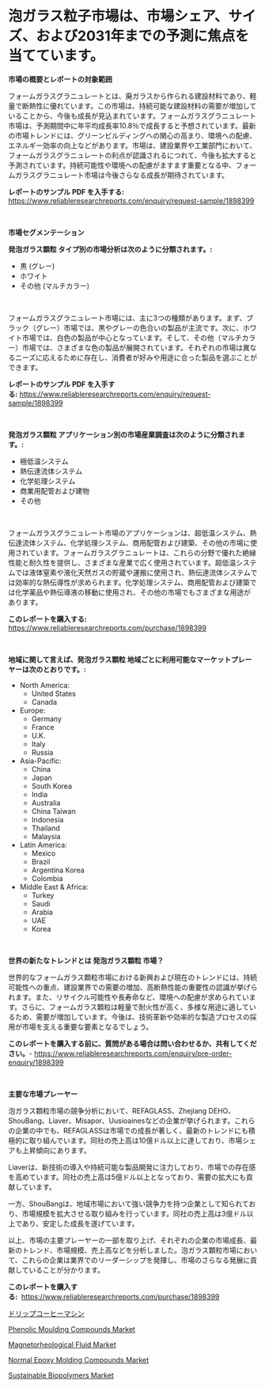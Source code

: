 <p><h1>泡ガラス粒子市場は、市場シェア、サイズ、および2031年までの予測に焦点を当てています。</h1></p><p><strong>市場の概要とレポートの対象範囲</strong></p>
<p><p>フォームガラスグラニュレートとは、廃ガラスから作られる建設材料であり、軽量で断熱性に優れています。この市場は、持続可能な建設材料の需要が増加していることから、今後も成長が見込まれています。フォームガラスグラニュレート市場は、予測期間中に年平均成長率10.8％で成長すると予想されています。最新の市場トレンドには、グリーンビルディングへの関心の高まり、環境への配慮、エネルギー効率の向上などがあります。市場は、建設業界や工業部門において、フォームガラスグラニュレートの利点が認識されるにつれて、今後も拡大すると予測されています。持続可能性や環境への配慮がますます重要となる中、フォームガラスグラニュレート市場は今後さらなる成長が期待されています。</p></p>
<p><strong>レポートのサンプル PDF を入手する:</strong> <a href="https://www.reliableresearchreports.com/enquiry/request-sample/1898399">https://www.reliableresearchreports.com/enquiry/request-sample/1898399</a></p>
<p>&nbsp;</p>
<p><strong>市場セグメンテーション</strong></p>
<p><strong>発泡ガラス顆粒 タイプ別の市場分析は次のように分類されます。:</strong></p>
<p><ul><li>黒 (グレー)</li><li>ホワイト</li><li>その他 (マルチカラー)</li></ul></p>
<p>&nbsp;</p>
<p><p>フォームガラスグラニュレート市場には、主に3つの種類があります。まず、ブラック（グレー）市場では、黒やグレーの色合いの製品が主流です。次に、ホワイト市場では、白色の製品が中心となっています。そして、その他（マルチカラー）市場では、さまざまな色の製品が展開されています。それぞれの市場は異なるニーズに応えるために存在し、消費者が好みや用途に合った製品を選ぶことができます。</p></p>
<p><strong>レポートのサンプル PDF を入手する:</strong>&nbsp;<a href="https://www.reliableresearchreports.com/enquiry/request-sample/1898399">https://www.reliableresearchreports.com/enquiry/request-sample/1898399</a></p>
<p>&nbsp;</p>
<p><strong> 発泡ガラス顆粒 アプリケーション別の市場産業調査は次のように分類されます。:</strong></p>
<p><ul><li>極低温システム</li><li>熱伝達流体システム</li><li>化学処理システム</li><li>商業用配管および建物</li><li>その他</li></ul></p>
<p>&nbsp;</p>
<p><p>フォームガラスグラニュレート市場のアプリケーションは、超低温システム、熱伝達流体システム、化学処理システム、商用配管および建築、その他の市場に使用されています。フォームガラスグラニュレートは、これらの分野で優れた絶縁性能と耐久性を提供し、さまざまな産業で広く使用されています。超低温システムでは液体窒素や液化天然ガスの貯蔵や運搬に使用され、熱伝達流体システムでは効率的な熱伝導性が求められます。化学処理システム、商用配管および建築では化学薬品や熱伝導液の移動に使用され、その他の市場でもさまざまな用途があります。</p></p>
<p><strong>このレポートを購入する:</strong>&nbsp; <a href="https://www.reliableresearchreports.com/purchase/1898399">https://www.reliableresearchreports.com/purchase/1898399</a></p>
<p>&nbsp;</p>
<p><strong>地域に関して言えば、発泡ガラス顆粒 地域ごとに利用可能なマーケットプレーヤーは次のとおりです。:</strong></p>
<p><ul>
    <li>
        North America:
        <ul>
            <li>United States</li>
            <li>Canada</li>
        </ul>
    </li>
    <li>
        Europe:
        <ul>
            <li>Germany</li>
            <li>France</li>
            <li>U.K.</li>
            <li>Italy</li>
            <li>Russia</li>
        </ul>
    </li>
    <li>
        Asia-Pacific:
        <ul>
            <li>China</li>
            <li>Japan</li>
            <li>South Korea</li>
            <li>India</li>
            <li>Australia</li>
            <li>China Taiwan</li>
            <li>Indonesia</li>
            <li>Thailand</li>
            <li>Malaysia</li>
        </ul>
    </li>
    <li>
        Latin America:
        <ul>
            <li>Mexico</li>
            <li>Brazil</li>
            <li>Argentina Korea</li>
            <li>Colombia</li>
        </ul>
    </li>
    <li>
        Middle East & Africa:
        <ul>
            <li>Turkey</li>
            <li>Saudi</li>
            <li>Arabia</li>
            <li>UAE</li>
            <li>Korea</li>
        </ul>
    </li>
    </ul></p>
<p>&nbsp;</p>
<p><strong>世界の新たなトレンドとは 発泡ガラス顆粒 市場？</strong></p>
<p><p>世界的なフォームガラス顆粒市場における新興および現在のトレンドには、持続可能性への重点、建設業界での需要の増加、高断熱性能の重要性の認識が挙げられます。また、リサイクル可能性や長寿命など、環境への配慮が求められています。さらに、フォームガラス顆粒は軽量で耐火性が高く、多様な用途に適しているため、需要が増加しています。今後は、技術革新や効率的な製造プロセスの採用が市場を支える重要な要素となるでしょう。</p></p>
<p><strong>このレポートを購入する前に、質問がある場合は問い合わせるか、共有してください。</strong>- <a href="https://www.reliableresearchreports.com/enquiry/pre-order-enquiry/1898399">https://www.reliableresearchreports.com/enquiry/pre-order-enquiry/1898399</a></p>
<p>&nbsp;</p>
<p><strong>主要な市場プレーヤー</strong></p>
<p><p>泡ガラス顆粒市場の競争分析において、REFAGLASS、Zhejiang DEHO、ShouBang、Liaver、Misapor、Uusioainesなどの企業が挙げられます。これらの企業の中でも、REFAGLASSは市場での成長が著しく、最新のトレンドにも積極的に取り組んでいます。同社の売上高は10億ドル以上に達しており、市場シェアも上昇傾向にあります。</p><p>Liaverは、新技術の導入や持続可能な製品開発に注力しており、市場での存在感を高めています。同社の売上高は5億ドル以上となっており、需要の拡大にも貢献しています。</p><p>一方、ShouBangは、地域市場において強い競争力を持つ企業として知られており、市場規模を拡大させる取り組みを行っています。同社の売上高は3億ドル以上であり、安定した成長を遂げています。</p><p>以上、市場の主要プレーヤーの一部を取り上げ、それぞれの企業の市場成長、最新のトレンド、市場規模、売上高などを分析しました。泡ガラス顆粒市場において、これらの企業は業界でのリーダーシップを発揮し、市場のさらなる発展に貢献していることが分かります。</p></p>
<p><strong>このレポートを購入する:</strong>&nbsp;&nbsp;<a href="https://www.reliableresearchreports.com/purchase/1898399">https://www.reliableresearchreports.com/purchase/1898399</a></p>
<p><p><a href="https://github.com/bevdtkn4419963/Market-Research-Report-List-1/blob/main/7982903194209.md">ドリップコーヒーマシン</a></p><p><a href="https://iodized-pantydraco-05c.notion.site/Phenolic-Moulding-Compounds-Market-Size-Market-Trends-and-Growth-Outlook-forecasted-for-period-fro-f2ed8ec08e1e445b96569907bb53dc49">Phenolic Moulding Compounds Market</a></p><p><a href="https://github.com/prosalinda88/Market-Research-Report-List-3/blob/main/magnetorheological-fluid-market.md">Magnetorheological Fluid Market</a></p><p><a href="https://three-jumbo-f6d.notion.site/Normal-Epoxy-Molding-Compounds-Market-Size-Evaluating-its-Market-Trends-Growth-and-Projections-20-803f73bd2ec9402cab53f1c7575d7146">Normal Epoxy Molding Compounds Market</a></p><p><a href="https://github.com/globismark/Market-Research-Report-List-2/blob/main/sustainable-biopolymers-market.md">Sustainable Biopolymers Market</a></p></p>